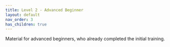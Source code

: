 ```yaml
---
title: Level 2 - Advanced Beginner
layout: default
nav_order: 3
has_children: true
---
```


Material for advanced beginners, who already completed the initial training. 

